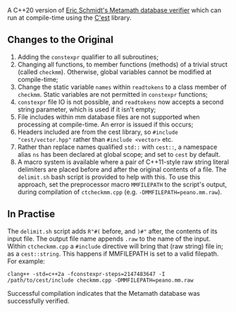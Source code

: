 A C++20 version of [Eric Schmidt's Metamath database
verifier](http://us.metamath.org/downloads/checkmm.cpp) which can run at
compile-time using the [C'est](https://github.com/pkeir/cest) library.

## Changes to the Original

1. Adding the `constexpr` qualifier to all subroutines;
2. Changing all functions, to member functions (methods) of a trivial struct (called `checkmm`). Otherwise, global variables cannot be modified at compile-time;
3. Change the static variable `names` within `readtokens` to a class member of `checkmm`. Static variables are not permitted in `constexpr` functions;
4. `constexpr` file IO is not possible, and `readtokens` now accepts a second string parameter, which is used if it isn't empty;
5. File includes within mm database files are not supported when processing at compile-time. An error is issued if this occurs;
6. Headers included are from the cest library, so `#include "cest/vector.hpp"` rather than `#include <vector>` etc.
7. Rather than replace names qualified `std::` with `cest::`, a namespace alias `ns` has been declared at global scope; and set to `cest` by default.
8. A macro system is available where a pair of C++11-style raw string literal delimiters are placed before and after the original contents of a file. The `delimit.sh` bash script is provided to help with this. To use this approach, set the preprocessor macro `MMFILEPATH` to the script's output, during compilation of `ctcheckmm.cpp` (e.g. `-DMMFILEPATH=peano.mm.raw`).

## In Practise

The `delimit.sh` script adds `R"#(` before, and `)#"` after, the
contents of its input file. The output file name appends `.raw` to the name of
the input. Within `ctcheckmm.cpp` a `#include` directive will bring that (raw
string) file in; as a `cest::string`. This happens if MMFILEPATH is set to a
valid filepath. For example:

```
clang++ -std=c++2a -fconstexpr-steps=2147483647 -I /path/to/cest/include checkmm.cpp -DMMFILEPATH=peano.mm.raw
```

Successful compilation indicates that the Metamath database was successfully
verified.
